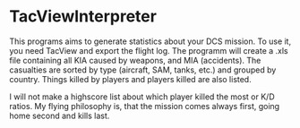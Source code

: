 # TacViewInterpreter

This programs aims to generate statistics about your DCS mission.
To use it, you need TacView and export the flight log.
The programm will create a .xls file containing all KIA caused by weapons, and MIA (accidents). The casualties are sorted by type (aircraft, SAM, tanks, etc.) and grouped by country. Things killed by players and players killed are also listed.

I will not make a highscore list about which player killed the most or K/D ratios. My flying philosophy is, that the mission comes always first, going home second and kills last.

